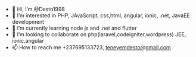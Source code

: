 - 👋 Hi, I’m @Desto1998
- 👀 I’m interested in PHP, JAvaScript, css,html, angular, ionic, .net, JavaEE development
- 🌱 I’m currently learning node js and .net and flutter
- 💞️ I’m looking to collaborate on php(laravel,codeigniter,wordpress) JEE, ionic,angular
- 📫 How to reach me +237695133723, teneyemdesto@gmail.com

<!---
Desto1998/Desto1998 is a ✨ special ✨ repository because its `README.md` (this file) appears on your GitHub profile.
You can click the Preview link to take a look at your changes.
--->

